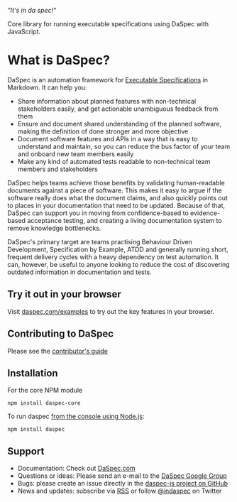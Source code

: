 _"It's in da spec!"_

Core library for running executable specifications using DaSpec with JavaScript. 

# What is DaSpec?

DaSpec is an automation framework for [Executable Specifications](http://daspec.com/guides/executable_specifications.html) in Markdown. It can help you:

* Share information about planned features with non-technical stakeholders easily, and get actionable unambiguous feedback from them 
* Ensure and document shared understanding of the planned software, making the definition of done stronger and more objective
* Document software features and APIs in a way that is easy to understand and maintain, so you can reduce the bus factor of your team and onboard new team members easily
* Make any kind of automated tests readable to non-technical team members and stakeholders

DaSpec helps teams achieve those benefits by validating human-readable documents against a piece of software. This makes it easy to argue if the software really does what the document claims, and also quickly points out to places in your documentation that need to be updated. Because of that, DaSpec can support you in moving from  confidence-based to evidence-based acceptance testing, and creating a living documentation system to remove knowledge bottlenecks.

DaSpec's primary target are teams practising Behaviour Driven Development, Specification by Example, ATDD and generally running short, frequent delivery cycles with a heavy dependency on test automation. It can, however, be useful to anyone looking to reduce the cost of discovering outdated information in documentation and tests. 

## Try it out in your browser

Visit [daspec.com/examples](http://daspec.com/examples) to try out the key features in your browser.

## Contributing to DaSpec

Please see the [contributor's guide](CONTRIBUTING.md)

## Installation

For the core NPM module

    npm install daspec-core

To run daspec [from the console using Node.js](https://github.com/daspec/daspec-js-npm):

    npm install daspec

## Support

* Documentation: Check out [DaSpec.com](http://daspec.com)
* Questions or ideas: Please send an e-mail to the [DaSpec Google Group](https://groups.google.com/forum/#!forum/daspec)
* Bugs: please create an issue directly in the [daspec-js project on GitHub](https://github.com/daspec/daspec-js/issues)
* News and updates: subscribe via [RSS](http://daspec.com/feed.xml) or follow [@indaspec](https://twitter.com/indaspec) on Twitter
